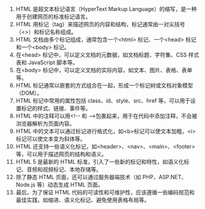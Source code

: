 <!--
 * @Author: Shu Binqi
 * @Date: 2023-04-01 23:32:42
 * @LastEditors: Shu Binqi
 * @LastEditTime: 2023-04-01 23:33:23
 * @Description: HTML 知识扫盲
 * @Version: 1.0.0
 * @FilePath: \interviewQuestions\前端基础\HTML\HTML扫盲.md
-->

1. HTML 是超文本标记语言（HyperText Markup Language）的缩写，是一种用于创建网页的标准标记语言。
1. HTML 用标记（tag）来描述网页的内容和结构，标记通常由一对尖括号（&lt;&gt;）和标记名称组成。
1. HTML 文档由多个标记组成，通常包含一个&lt;html&gt; 标记、一个&lt;head&gt; 标记和一个&lt;body&gt; 标记。
1. 在&lt;head&gt; 标记中，可以定义文档的元数据，如文档标题、字符集、CSS 样式表和 JavaScript 脚本等。
1. 在&lt;body&gt; 标记中，可以定义文档的实际内容，如文本、图片、表格、表单等。
1. HTML 标记通常以嵌套的方式组合在一起，形成一个标记树或文档对象模型（DOM）。
1. HTML 标记中常用的属性包括 class、id、style、src、href 等，可以用于设置标记的样式、链接、事件等。
1. HTML 中的注释可以用&lt;!-- 和 --&gt;包裹起来，用于在代码中添加注释，不会被浏览器解析为页面内容。
1. HTML 中的文本可以通过标记进行格式化，如&lt;b&gt;标记可以使文本加粗，&lt;i&gt;标记可以使文本变为斜体等。
1. HTML 还支持一些语义化标记，如&lt;header&gt;、&lt;nav&gt;、&lt;main&gt;、&lt;footer&gt; 等，可以用于描述网页的结构和语义。
1. HTML 5 是最新的 HTML 标准，引入了一些新的标记和特性，如语义化标记、音频和视频标记、本地存储等。
1. 除了静态 HTML 页面，还可以通过服务器端技术（如 PHP、ASP.NET、Node.js 等）动态生成 HTML 页面。
1. 最后，为了保证 HTML 代码的可读性和可维护性，应该遵循一些编码规范和最佳实践，如缩进、语义化标记、避免使用表格布局等。
